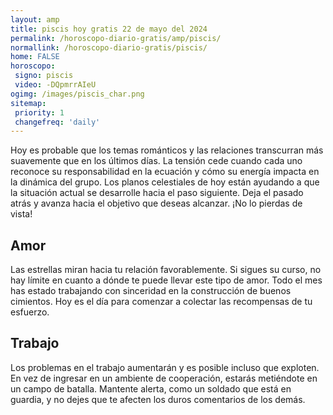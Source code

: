 ```yaml
---
layout: amp
title: piscis hoy gratis 22 de mayo del 2024 
permalink: /horoscopo-diario-gratis/amp/piscis/
normallink: /horoscopo-diario-gratis/piscis/
home: FALSE
horoscopo:
 signo: piscis
 video: -DQpmrrAIeU
ogimg: /images/piscis_char.png
sitemap:
 priority: 1
 changefreq: 'daily'
---
```



Hoy es probable que los temas románticos y las relaciones transcurran más suavemente que en los últimos días. La tensión cede cuando cada uno reconoce su responsabilidad en la ecuación y cómo su energía impacta en la dinámica del grupo. Los planos celestiales de hoy están ayudando a que la situación actual se desarrolle hacia el paso siguiente. Deja el pasado atrás y avanza hacia el objetivo que deseas alcanzar. ¡No lo pierdas de vista!

## Amor

Las estrellas miran hacia tu relación favorablemente. Si sigues su curso, no hay límite en cuanto a dónde te puede llevar este tipo de amor. Todo el mes has estado trabajando con sinceridad en la construcción de buenos cimientos. Hoy es el día para comenzar a colectar las recompensas de tu esfuerzo.

## Trabajo

Los problemas en el trabajo aumentarán y es posible incluso que exploten. En vez de ingresar en un ambiente de cooperación, estarás metiéndote en un campo de batalla. Mantente alerta, como un soldado que está en guardia, y no dejes que te afecten los duros comentarios de los demás.